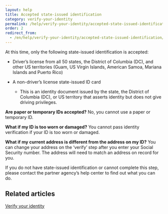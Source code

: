 ```yaml
---
layout: help
title: Accepted state-issued identification
category: verify-your-identity
permalink: /help/verify-your-identity/accepted-state-issued-identification/
order: 2
redirect_from:
  - /en/help/verify-your-identity/accepted-state-issued-identification/
---
```


At this time, only the following state-issued identification is accepted: 

* Driver’s license from all 50 states, the District of Columbia (DC), and other US territories (Guam, US Virgin Islands, American Samoa, Mariana Islands and Puerto Rico)
* A non-driver’s license state-issued ID card

  * This is an identity document issued by the state, the District of Columbia (DC), or US territory that asserts identity but does not give driving privileges.

**Are paper or temporary IDs accepted?**
No, you cannot use a paper or temporary ID. 

**What if my ID is too worn or damaged?**
You cannot pass identity verification if your ID is too worn or damaged. 

**What if my current address is different from the address on my ID?**
You can change your address on the ‘verify’ step after you enter your Social Security number. The address will need to match an address on record for you. 

If you do not have state-issued identification or cannot complete this step, please contact the partner agency’s help center to find out what you can do.

## Related articles 

[Verify your identity](/help/verify-your-identity/how-to-verify-your-identity/)
